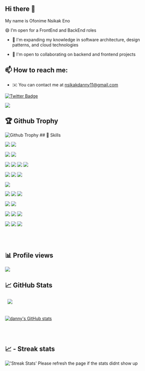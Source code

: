 ## Hi there 👋

My name is Ofonime Nsikak Eno

😄 I’m open for a FrontEnd and BackEnd roles

- 🧠 I'm expanding my knowledge in software architecture, design patterns, and cloud technologies

- 🤝 I'm open to collaborating on backend and frontend projects

## 📫 How to reach me:

- ✉️ You can contact me at [nsikakdanny11@gmail.com](mailto:nsikakdanny11@gmail.com)

[![Twitter Badge](https://img.shields.io/badge/Twitter-Profile-informational?style=flat&logo=twitter&logoColor=white&color=1CA2F1)](https://x.com/Ofonime_eno11)

<a href="https://github.com/Dannynsikak" target="_blank" rel="noreferrer"><img
src="https://img.shields.io/github/followers/Dannynsikak?logo=github&style=for-the-badge&color=f97316&labelColor=000000" /></a>

## 🏆 Github Trophy


<img alt="Github Trophy" src="https://github-profile-trophy.vercel.app/?username=Dannynsikak&theme=gruvbox">
</a>
## 💼 Skills

![](https://img.shields.io/badge/Code-HTML5-informational?style=flat&logo=HTML5&logoColor=white&color=3498db)
![](https://img.shields.io/badge/Style-CSS-informational?style=flat&logo=css3&logoColor=white&color=3498db)

![](https://img.shields.io/badge/Style-JQuery-informational?style=flat&logo=JQuery&logoColor=white&color=3498db)
![](https://img.shields.io/badge/Style-Bootstrap-informational?style=flat&logo=Bootstrap&logoColor=white&color=3498db) 

![](https://img.shields.io/badge/Code-JavaScript-informational?style=flat&logo=JavaScript&logoColor=white&color=3498db)
![](https://img.shields.io/badge/Code-MongoDB-informational?style=flat&logo=MongoDB&logoColor=white&color=3498db)
![](https://img.shields.io/badge/Code-NodeJs-informational?style=flat&logo=nodedotjs&logoColor=white&color=3498db)
![](https://img.shields.io/badge/Code-ExpressJS-informational?style=flat&logo=express&logoColor=white&color=3498db)

![](https://img.shields.io/badge/Code-PHP-informational?style=flat&logo=PHP&logoColor=white&color=3498db)
![](https://img.shields.io/badge/Code-Laravel-informational?style=flat&logo=Laravel&logoColor=white&color=3498db)
![](https://img.shields.io/badge/Code-Go-informational?style=flat&logo=Go&logoColor=white&color=3498db)

![](https://img.shields.io/badge/Code-MySQL-informational?style=flat&logo=MySQL&logoColor=white&color=3498db)

![](https://img.shields.io/badge/Code-ReactJS-informational?style=flat&logo=React&logoColor=white&color=3498db)
![](https://img.shields.io/badge/Code-Redux-informational?style=flat&logo=Redux&logoColor=white&color=3498db)
![](https://img.shields.io/badge/Code-TypeScript-informational?style=flat&logo=TypeScript&logoColor=white&color=3498db)

![](https://img.shields.io/badge/Code-Dart-informational?style=flat&logo=Dart&logoColor=white&color=3498db)
![](https://img.shields.io/badge/Code-Flutter-informational?style=flat&logo=Flutter&logoColor=white&color=3498db)

![](https://img.shields.io/badge/Code-Firebase-informational?style=flat&logo=Firebase&logoColor=white&color=3498db)
![](https://img.shields.io/badge/Code-Linux-informational?style=flat&logo=Linux&logoColor=white&color=3498db)
![](https://img.shields.io/badge/Code-Github-informational?style=flat&logo=Github&logoColor=white&color=3498db)

![](https://img.shields.io/badge/Code-Python-informational?style=flat&logo=Python&logoColor=white&color=3498db)
![](https://img.shields.io/badge/Code-ChromaDB-informational?style=flat&logo=databricks&logoColor=white&color=3498db)
![](https://img.shields.io/badge/Code-Coqui_TTS-informational?style=flat&logo=soundcloud&logoColor=white&color=3498db)

<br>
<br>

## 📊 Profile views

![](https://komarev.com/ghpvc/?username=Dannynsikak&color=blue) <br />

## &#x1f4c8; GitHub Stats

<a href="https://github.com/Dannynsikak">
  <img align="center" style="margin:0.5rem" src="https://github-readme-stats.vercel.app/api/top-langs/?username=Dannynsikak&hide=html,css,scss,blade,hack,less&title_color=ffffff&text_color=3498db&icon_color=4AB197&bg_color=1A2B34" />
</a>

<br>
<br>

<a href="https://github.com/Dannynsikak"><img src="https://github-readme-stats.vercel.app/api?username=Dannynsikak&show_icons=true&hide=&count_private=true&title_color=facc15&text_color=facc15&icon_color=f97316&bg_color=000000&hide_border=true&show_icons=true" alt="danny's GitHub stats" /></a>

<br>
<br>

## &#x1f4c8; - Streak stats

<img alt="'Streak Stats' Please refresh the page if the stats didnt show up" src="https://github-readme-streak-stats.herokuapp.com/?user=Dannynsikak&theme=dark">


